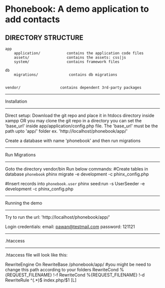 Phonebook: A demo application to add contacts
===============================

DIRECTORY STRUCTURE
-------------------

```
app
    application/            contains the application code files
    assets/                 contains the assets: css|js
    system/                 contains framework files

db
    migrations/              contains db migrations


vendor/                  contains dependent 3rd-party packages

```


************
Installation
************

Direct setup:
Download the git repo and place it in htdocs directory inside xampp
OR you may clone the git repo in a directory
you can set the 'base_url' inside app/application/config.php file.
The 'base_url' must be the path upto 'app/' folder ex. 'http://localhost/phonebook/app/'

Create a database with name 'phonebook' and then run migrations

************
Run Migrations
************

Goto the directory vendor/bin
Run below commands:
#Create tables in database `phonebook`
phinx migrate -e development -c phinx_config.php

#Insert records into `phonebook.user`
phinx seed:run -s UserSeeder -e development -c phinx_config.php

***************
Running the demo
***************

Try to run the url: 'http://localhost/phonebook/app/'

Login credentials:
email: pawan@testmail.com
password: 121121

***************
.htaccess
***************
.htaccess file will look like this:

RewriteEngine On
RewriteBase /phonebook/app/   #you might be need to change this path according to your folders
RewriteCond %{REQUEST_FILENAME} !-f
RewriteCond %{REQUEST_FILENAME} !-d
RewriteRule ^(.*)$ index.php/$1 [L]


